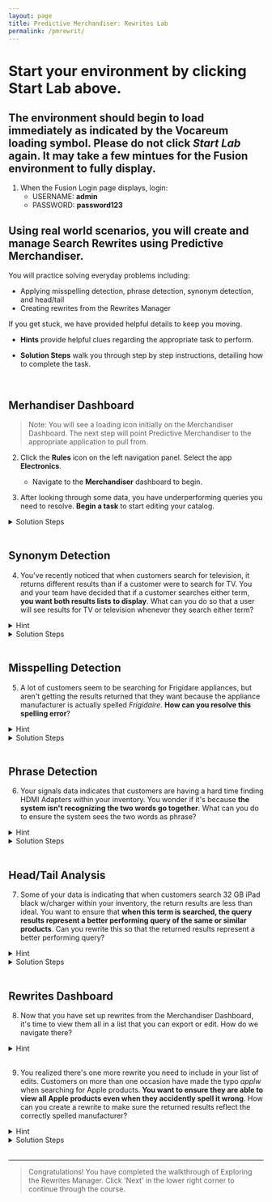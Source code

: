 ```yaml
---
layout: page
title: Predictive Merchandiser: Rewrites Lab
permalink: /pmrewrit/
---
```


<link rel="stylesheet" href="./lib/public/global-training.css">

# Start your environment by clicking **Start Lab** above. 

## The environment should begin to load immediately as indicated by the Vocareum loading symbol. Please do not click *Start Lab* again. It may take a few mintues for the Fusion environment to fully display.

1. When the Fusion Login page displays, login:
    * USERNAME: **admin**
    * PASSWORD: **password123**

## Using real world scenarios, you will create and manage Search Rewrites using Predictive Merchandiser.

You will practice solving everyday problems including: 
- Applying misspelling detection, phrase detection, synonym detection, and head/tail
- Creating rewrites from the Rewrites Manager


If you get stuck, we have provided helpful details to keep you moving. 

* **Hints** provide helpful clues regarding the appropriate task to perform.

* **Solution Steps** walk you through step by step instructions, detailing how to complete the task. 

<br>

## Merhandiser Dashboard

>Note: You will see a loading icon initially on the Merchandiser Dashboard. The next step will point Predictive Merchandiser to the appropriate application to pull from. 

2. Click the **Rules** icon on the left navigation panel. Select the app **Electronics**. 

    * Navigate to the **Merchandiser** dashboard to begin.

3. After looking through some data, you have underperforming queries you need to resolve. **Begin a task** to start editing your catalog.

<details>

<summary>Solution Steps</summary> 

1. Click **Start Task** in the upper right corner of the dashboard
</details>

</br> 

## Synonym Detection

4. You've recently noticed that when customers search for television, it returns different results than if a customer were to search for TV. You and your team have decided that if a customer searches either term, **you want both results lists to display**. What can you do so that a user will see results for TV or television whenever they search either term?

<details>

<summary>Hint</summary> 

- Use the search rewrite Synonym Detection
</details>

<details>

<summary>Solution Steps</summary> 

1. Search `TV` and click the **blue plus icon** to add a rewrite. If you don't immediately see the icon click anywhere outside of the search box, then hover your mouse over the search box.  

2. From the list of search rewrite options, select **Synonym**  

3. Choose the direction of **symmetric**  

4. Enter `television` in the Synonym Mappings field  

5. Click the **Save** button  

>The action should immediately take place and a confirmation dialogue box should appear at the top of the screen indicating the rewrite has fired. 

</details>

</br> 

## Misspelling Detection

5. A lot of customers seem to be searching for Frigidare appliances, but aren't getting the results returned that they want because the appliance manufacturer is actually spelled *Frigidaire*. **How can you resolve this spelling error**?

<details>

<summary>Hint</summary> 

- Use the search rewrite Misspelling Detection
</details>

<details>

<summary>Solution Steps</summary> 

1. Search `Frigidare` (the incorrect term) and click the **blue plus icon** to add a rewrite. If you don't immediately see the icon click anywhere outside of the search box, then hover your mouse over the search box.

2. From the list of search rewrite options, select **Misspelling**  

3. Enter `Frigidaire` in the Corrected Term field 

4. Select `Replace` in the Action dropdown

5. Click the **Save** button  

>The action should immediately take place and a confirmation dialogue box should appear at the top of the screen indicating the rewrite has fired. 

</details>
</br> 

## Phrase Detection

6. Your signals data indicates that customers are having a hard time finding HDMI Adapters within your inventory. You wonder if it's because **the system isn't recognizing the two words go together**. What can you do to ensure the system sees the two words as phrase?

<details>

<summary>Hint</summary> 

- Use the search rewrite Phrase Detection
</details>

<details>

<summary>Solution Steps</summary> 

1. Search `HDMI Adapter` and click the **blue plus icon** to add a rewrite. If you don't immediately see the icon click anywhere outside of the search box, then hover your mouse over the search box.    

2. From the list of search rewrite options, select **Phrase**   

3. Enter the number `2` in the phrase Word Count field  

4. Click the **Save** button  

>The action should immediately take place and a confirmation dialogue box should appear at the top of the screen indicating the rewrite has fired. 

</details>
</br> 

## Head/Tail Analysis 

7. Some of your data is indicating that when customers search 32 GB iPad black w/charger within your inventory, the return results are less than ideal. You want to ensure that **when this term is searched, the query results represent a better performing query of the same or similar products**.  Can you rewrite this so that the returned results represent a better performing query?  

<details>

<summary>Hint</summary> 

- Use the search rewrite Head/Tail

</details>

<details>

<summary>Solution Steps</summary> 

1. Search `32 GB iPad black w/charger` and click the **blue plus icon** to add a rewrite. If you don't immediately see the icon click anywhere outside of the search box, then hover your mouse over the search box.

2. From the list of search rewrite options, select **Head/Tail**  

3. Enter `32 GB iPad` in the Improved Query field  

4. Click the **Save** button  

>The action should immediately take place and a confirmation dialogue box should appear at the top of the screen indicating the rewrite has fired. 

</details>
</br> 

## Rewrites Dashboard

8. Now that you have set up rewrites from the Merchandiser Dashboard, it's time to view them all in a list that you can export or edit. How do we navigate there?

<details>

<summary>Hint</summary> 

- Click on the **Rewrites dashboard** icon

</details>
<br>

9. You realized there's one more rewrite you need to include in your list of edits. Customers on more than one occasion have made the typo *applw* when searching for Apple products. **You want to ensure they are able to view all Apple products even when they accidently spell it wrong**. How can you create a rewrite to make sure the returned results reflect the correctly spelled manufacturer?

<details>

<summary>Hint</summary> 

- Use the search rewrite Misspelling Detection

</details>

<details>

<summary>Solution Steps</summary> 

1. Click the **Misspelling** tab  

2. Click **Add**  

3. Enter in `Applw` in the Misspelling  

4. Enter `Apple` as the suggested Correction  

5. Click the **check** to save this rewrite to your list

</details>

<br>

____

>Congratulations! You have completed the walkthrough of Exploring the Rewrites Manager. Click 'Next' in the lower right corner to continue through the course.
